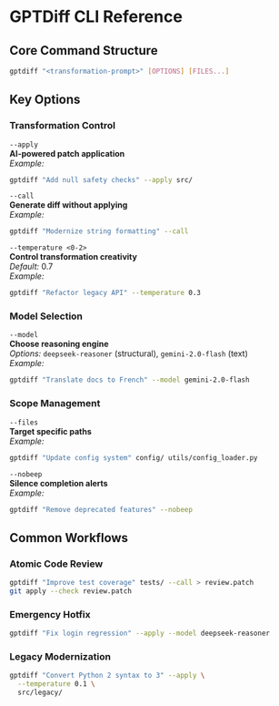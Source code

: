 # GPTDiff CLI Reference

## Core Command Structure
```bash
gptdiff "<transformation-prompt>" [OPTIONS] [FILES...]
```

## Key Options

### Transformation Control
`--apply`  
**AI-powered patch application**  
*Example:*  
```bash
gptdiff "Add null safety checks" --apply src/
```

`--call`  
**Generate diff without applying**  
*Example:*  
```bash
gptdiff "Modernize string formatting" --call
```

`--temperature <0-2>`  
**Control transformation creativity**  
*Default:* 0.7  
*Example:*  
```bash
gptdiff "Refactor legacy API" --temperature 0.3
```

### Model Selection
`--model`  
**Choose reasoning engine**  
*Options:* `deepseek-reasoner` (structural), `gemini-2.0-flash` (text)  
*Example:*  
```bash
gptdiff "Translate docs to French" --model gemini-2.0-flash
```

### Scope Management
`--files`  
**Target specific paths**  
*Example:*  
```bash
gptdiff "Update config system" config/ utils/config_loader.py
```

`--nobeep`  
**Silence completion alerts**  
*Example:*  
```bash
gptdiff "Remove deprecated features" --nobeep
```

## Common Workflows

### Atomic Code Review
```bash
gptdiff "Improve test coverage" tests/ --call > review.patch
git apply --check review.patch
```

### Emergency Hotfix
```bash
gptdiff "Fix login regression" --apply --model deepseek-reasoner
```

### Legacy Modernization
```bash
gptdiff "Convert Python 2 syntax to 3" --apply \
  --temperature 0.1 \
  src/legacy/
```